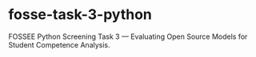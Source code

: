 # fosse-task-3-python
FOSSEE Python Screening Task 3 — Evaluating Open Source Models for Student Competence Analysis.
